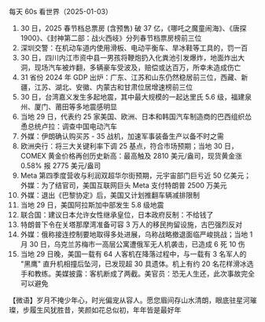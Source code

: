 每天 60s 看世界（2025-01-03）

1. 30 日，2025 春节档总票房 (含预售) 破 37 亿，《哪吒之魔童闹海》、《唐探 1900》、《封神第二部：战火西岐》分列春节档票房榜前三位
2. 深圳交警：在机动车道内使用滑板、电动平衡车、旱冰鞋等工具的，罚一百
3. 30 日，四川内江市资中县一男孩将鞭炮扔入化粪池引发爆炸，地面炸出大洞，现场汽车被炸翻，多辆豪车受波及，赔偿或达百万，所幸未造成伤亡
4. 31 省份 2024 年 GDP 出炉：广东、江苏和山东仍然稳居前三位，西藏、新疆，江苏、湖北、安徽、内蒙古和甘肃位居增速榜前三位
5. 30 日，台湾嘉义发生多起地震，其中最大规模的一起达里氏 5.6 级，福建泉州、厦门、莆田等多地震感明显
6. 当地 29 日，代表约 25 家美国、欧洲、日本和韩国汽车制造商的巴西组织怂恿总统卢拉：调查中国电动汽车
7. 外媒：伊朗确认购买苏 - 35 战机，加速军事装备生产以备不时之需
8. 欧洲央行：将三大关键利率下调 25 基点，符合市场预期；当地 30 日，COMEX 黄金价格再创历史新高：最高触及 2810 美元/盎司，现货黄金涨 0.58% 报 2775 美元/盎司
9. Meta 第四季度营收与利润双超华尔街预期，元宇宙部门巨亏近 50 亿美元；外媒：为了结官司，美国互联网巨头 Meta 支付特朗普 2500 万美元
10. 外媒：退出《巴黎协定》后，美国又计划推翻车辆减排限制
11. 当地 29 日，美国阿拉斯加中部发生 5.8 级地震
12. 联合国：建议日本允许女性继承皇位，日本政府反制：不给钱了
13. 特朗普下令在关塔那摩湾准备可容 3 万人的移民拘留设施，古巴强烈反对
14. 外媒：俄称接连控制要地取得多处进展，乌称战略撤退面临严峻挑战；当地 1 月 30 日，乌克兰苏梅市一高层公寓遭俄军无人机袭击，已造成 6 死 10 伤
15. 当地 29 日晚，美国一载有 64 人客机在降落过程中，与一载有 3 名军人的 "黑鹰" 直升机相撞后坠河，已发现超 30 具遗体。机上有约 20 名花样滑冰选手和教练。美媒披露：客机断成了两截。美官员：恐无人生还，此次事故完全可以避免

【微语】岁月不掩少年心，时光偏宠从容人。愿您眉间存山水清朗，眼底驻星河璀璨，步履生风犹胜昔，笑颜如花总似初，年年皆是最好年